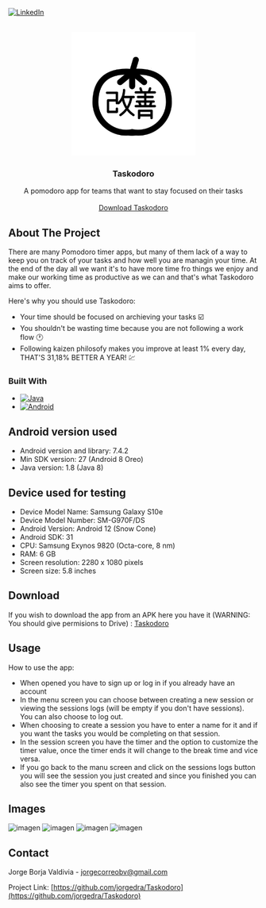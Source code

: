 
<a name="readme-top"></a>
[![LinkedIn][linkedin-shield]][linkedin-url]



<!-- PROJECT LOGO -->
<br />
<div align="center">
    <img src="app/src/main/res/drawable/logo_taskodoro.png" alt="Logo" width="250" height="250">
  </a>

  <h3 align="center">Taskodoro</h3>

  <p align="center">
    A pomodoro app for teams that want to stay focused on their tasks
    <br />
    <br />
    <a href="#download">Download Taskodoro</a>
  </p>
</div>

<!-- ABOUT THE PROJECT -->
## About The Project
There are many Pomodoro timer apps, but many of them lack of a way to keep you on track of your tasks and how well you are managin your time. At the end of the day all we want it's to have more time fro things we enjoy and make our working time as productive as we can and that's what Taskodoro aims to offer.

Here's why you should use Taskodoro:
* Your time should be focused on archieving your tasks :ballot_box_with_check:
* You shouldn't be wasting time because you are not following a work flow :clock1:
* Following kaizen philosofy makes you improve at least 1% every day, THAT'S 31,18% BETTER A YEAR! :chart:

### Built With

* [![Java][java.js]][Java-url]
* [![Android][Android.js]][Android-url]


## Android version used
- Android version and library: 7.4.2
- Min SDK version: 27 (Android 8 Oreo)
- Java version: 1.8 (Java 8)

## Device used for testing

- Device Model Name: Samsung Galaxy S10e
- Device Model Number: SM-G970F/DS
- Android Version: Android 12 (Snow Cone)
- Android SDK: 31
- CPU: Samsung Exynos 9820 (Octa-core, 8 nm)
- RAM: 6 GB
- Screen resolution: 2280 x 1080 pixels
- Screen size: 5.8 inches


## Download

If you wish to download the app from an APK here you have it (WARNING: You should give permisions to Drive) : [Taskodoro](https://drive.google.com/file/d/16py9IOQa6rmgjTt22tLecD_Z2_bnOpd9/view?usp=sharing)

<!-- USAGE EXAMPLES -->
## Usage

How to use the app:
  - When opened you have to sign up or log in if you already have an account
  - In the menu screen you can choose between creating a new session or viewing the sessions logs (will be empty if you don't have sessions). You can also choose to log out.
  - When choosing to create a session you have to enter a name for it and if you want the tasks you would be completing on that session.
  - In the session screen you have the timer and the option to customize the timer value, once the timer ends it will change to the break time and vice versa.
  - If you go back to the manu screen and click on the sessions logs button you will see the session you just created and since you finished you can also see the timer you spent on that session.
 
 ## Images
 ![imagen](https://github.com/jorgedra/Taskodoro/assets/94982129/00be6f15-e810-43f3-b327-97192357a50f) ![imagen](https://github.com/jorgedra/Taskodoro/assets/94982129/a3327414-bd93-4a8e-89c5-bb4f804b257a)
 ![imagen](https://github.com/jorgedra/Taskodoro/assets/94982129/186b1227-e633-4119-be41-6d81b9b82df3)
 ![imagen](https://github.com/jorgedra/Taskodoro/assets/94982129/a0ab153a-72b4-4594-ae0b-fed3fc762854)


<!-- CONTACT -->
## Contact

Jorge Borja Valdivia - jorgecorreobv@gmail.com

Project Link: [https://github.com/jorgedra/Taskodoro](https://github.com/jorgedra/Taskodoro)


[linkedin-shield]: https://img.shields.io/badge/-LinkedIn-black.svg?style=for-the-badge&logo=linkedin&colorB=555
[linkedin-url]: https://www.linkedin.com/in/jorge-borja-valdivia-249651bb/
[Java.js]: https://img.shields.io/badge/Java-ED8B00?style=for-the-badge&logo=java&logoColor=white
[Java-url]: https://www.java.com/es/
[Android.js]: https://img.shields.io/badge/Android-3DDC84?style=for-the-badge&logo=android&logoColor=white
[Android-url]: https://developer.android.com/studio
